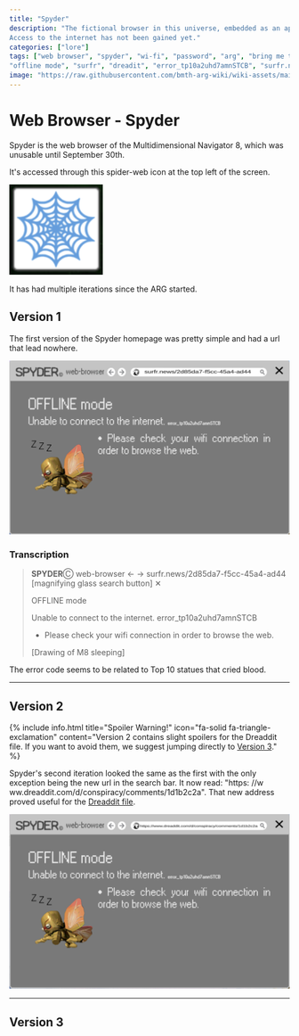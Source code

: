```yaml
---
title: "Spyder"
description: "The fictional browser in this universe, embedded as an application within the system. 
Access to the internet has not been gained yet."
categories: ["lore"]
tags: ["web browser", "spyder", "wi-fi", "password", "arg", "bring me the horizon", "bmth", 
"offline mode", "surfr", "dreadit", "error_tp10a2uhd7amnSTCB", "surfr.news/2d85da7-f5cc-45a4-ad44"]
image: "https://raw.githubusercontent.com/bmth-arg-wiki/wiki-assets/main/lore/webbrowser/spyder-v1.png"
---
```

# Web Browser - Spyder

Spyder is the web browser of the Multidimensional Navigator 8, which was unusable until September 30th.

It's accessed through this spider-web icon at the top left of the screen.

![spyder icon](https://raw.githubusercontent.com/bmth-arg-wiki/wiki-assets/main/lore/webbrowser/spyder-icon.png)

It has had multiple iterations since the ARG started.

## Version 1

The first version of the Spyder homepage was pretty simple and had a url that lead nowhere.

![spyder version 1](https://raw.githubusercontent.com/bmth-arg-wiki/wiki-assets/main/lore/webbrowser/spyder-v1.png)

### Transcription

>**SPYDER**Ⓒ web-browser ← → surfr.news/2d85da7-f5cc-45a4-ad44 [magnifying glass search button] ✕
>
>OFFLINE mode
>
>Unable to connect to the internet. error_tp10a2uhd7amnSTCB
>
>-	Please check your wifi connection in order to browse the web.
>
>[Drawing of M8 sleeping]

The error code seems to be related to Top 10 statues that cried blood.

***

## Version 2

{% include info.html 
title="Spoiler Warning!" 
icon="fa-solid fa-triangle-exclamation"
content="Version 2 contains slight spoilers for the Dreaddit file. If you want to avoid them, we suggest jumping directly to [Version 3](#Version-3)." 
%}

Spyder's second iteration looked the same as the first with the only exception being the new url in the search bar.
It now read: "https: //w ww.dreaddit.com/d/conspiracy/comments/1d1b2c2a".
That new address proved useful for the [Dreaddit file](../for-sof/dreadit).

![spyder version 2](https://raw.githubusercontent.com/bmth-arg-wiki/wiki-assets/main/lore/webbrowser/spyder-v2.png)

***

## Version 3